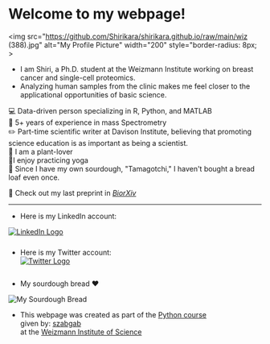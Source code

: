 # **Welcome to my webpage!** <br>
<img src="https://github.com/Shirikara/shirikara.github.io/raw/main/wiz (388).jpg" alt="My Profile Picture" width="200" style="border-radius: 8px; >

- I am Shiri, a Ph.D. student at the Weizmann Institute working on breast cancer and single-cell proteomics. <br> 
- Analyzing human samples from the clinic makes me feel closer to the applicational opportunities of basic science. <br> 

💻 Data-driven person specializing in R, Python, and MATLAB<br>
🔬 5+ years of experience in mass Spectrometry<br>
✏️ Part-time scientific writer at Davison Institute, believing that promoting science education is as important as being a scientist.<br> 
🌱 I am a plant-lover <br>
🧘I enjoy practicing yoga <br>
🍞 Since I have my own sourdough, "Tamagotchi," I haven't bought a bread loaf even once. <br>

📝 Check out my last preprint in [_BiorXiv_](https://www.biorxiv.org/content/10.1101/2024.11.01.621461v1)

--- 

- Here is my LinkedIn account:<br>
<div style="display: flex; flex-direction: column; align-items: flex-start; gap: 10px;">
    <!-- LinkedIn icon -->
    <a href="https://www.linkedin.com/in/shiri-karagach-73b381138/" target="_blank">
        <img src="https://github.com/user-attachments/assets/6d8a0342-dbf6-4261-9ab9-8f4222535718" alt="LinkedIn Logo" width="40">
    </a>
    
- Here is my Twitter account:<br>
    <!-- Twitter (X) icon -->
    <a href="https://twitter.com/SKaragach" target="_blank">
        <img src="https://img.freepik.com/free-vector/new-twitter-logo-x-icon-black-background_1017-45427.jpg?t=st=1730800278~exp=1730803878~hmac=5448a6040160db7e9baca77a228b669ebc855fd20239ae9fa911f7af86f516e2&w=996" alt="Twitter Logo" width="40">
    </a>
</div>

- My sourdough bread ❤️
<img src="https://github.com/Shirikara/shirikara.github.io/raw/main/IMG_20230601_082702.jpg" alt="My Sourdough Bread" width="200">

- This webpage was created as part of the [Python course](https://github.com/szabgab/wis-python-course-2024-11) <br>
  given by: [szabgab](https://szabgab.com/) <br>
  at the [Weizmann Institute of Science](https://www.weizmann.ac.il/pages/)
